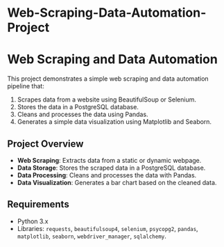﻿# Web-Scraping-Data-Automation-Project
# Web Scraping and Data Automation

This project demonstrates a simple web scraping and data automation pipeline that:
1. Scrapes data from a website using BeautifulSoup or Selenium.
2. Stores the data in a PostgreSQL database.
3. Cleans and processes the data using Pandas.
4. Generates a simple data visualization using Matplotlib and Seaborn.

## Project Overview

- **Web Scraping**: Extracts data from a static or dynamic webpage.
- **Data Storage**: Stores the scraped data in a PostgreSQL database.
- **Data Processing**: Cleans and processes the data with Pandas.
- **Data Visualization**: Generates a bar chart based on the cleaned data.

## Requirements

- Python 3.x
- Libraries: `requests`, `beautifulsoup4`, `selenium`, `psycopg2`, `pandas`, `matplotlib`, `seaborn`, `webdriver_manager`, `sqlalchemy`.

